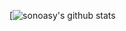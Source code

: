 
[![sonoasy's github stats](https://github-readme-stats.vercel.app/api?username=sonoasy&theme=gruvbox&show_icons=true)
